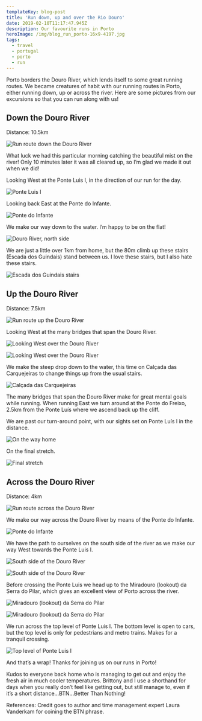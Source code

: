 ```yaml
---
templateKey: blog-post
title: 'Run down, up and over the Rio Douro'
date: 2019-02-10T11:17:47.945Z
description: Our favourite runs in Porto
heroImage: /img/blog_run_porto-16x9-4197.jpg
tags:
  - travel
  - portugal
  - porto
  - run
---
```

Porto borders the Douro River, which lends itself to some great running routes. We became creatures of habit with our running routes in Porto, either running down, up or across the river. Here are some pictures from our excursions so that you can run along with us!

## Down the Douro River

Distance: 10.5km

![Run route down the Douro River](/img/down_the_douro.png "Run route down the Douro River")

What luck we had this particular morning catching the beautiful mist on the river! Only 10 minutes later it was all cleared up, so I’m glad we made it out when we did!

Looking West at the Ponte Luis I, in the direction of our run for the day. 

![Ponte Luis I](/img/blog_run_porto-16x9-4660.jpg "Ponte Luis I")

Looking back East at the Ponte do Infante. 

![Ponte do Infante](/img/blog_run_porto-16x9-4662.jpg "Ponte do Infante")

We make our way down to the water. I’m happy to be on the flat!

![Douro River, north side](/img/blog_run_porto-16x9-4218.jpg "Douro River, north side")

We are just a little over 1km from home, but the 80m climb up these stairs (Escada dos Guindais) stand between us. I love these stairs, but I also hate these stairs.

![Escada dos Guindais stairs](/img/blog_run_porto-5x7-4666.jpg "Escada dos Guindais stairs")

## Up the Douro River

Distance: 7.5km

![Run route up the Douro River](/img/up_the_douro.png "Run route up the Douro River")

Looking West at the many bridges that span the Douro River. 

![Looking West over the Douro River](/img/blog_run_porto-16x9-4271.jpg "Looking West over the Douro River")

![Looking West over the Douro River](/img/blog_run_porto-16x9-4613.jpg "Looking West over the Douro River")

We make the steep drop down to the water, this time on Calçada das Carquejeiras to change things up from the usual stairs.

![Calçada das Carquejeiras](/img/blog_run_porto-16x9-4624.jpg "Calçada das Carquejeiras")

The many bridges that span the Douro River make for great mental goals while running. When running East we turn around at the Ponte do Freixo, 2.5km from the Ponte Luís where we ascend back up the cliff. 

We are past our turn-around point, with our sights set on Ponte Luís I in the distance.

![On the way home](/img/blog_run_porto-16x9-4628.jpg "On the way home")

On the final stretch.

![Final stretch](/img/blog_run_porto-16x9-4630.jpg "Final stretch")

## Across the Douro River

Distance: 4km

![Run route across the Douro River](/img/across_the_douro.png "Run route across the Douro River")

We make our way across the Douro River by means of the Ponte do Infante. 

![Ponte do Infante](/img/blog_run_porto-16x9-4293.jpg "Ponte do Infante")

We have the path to ourselves on the south side of the river as we make our way West towards the Ponte Luis I. 

![South side of the Douro River](/img/blog_run_porto-16x9-4878.jpg "South side of the Douro River")

![South side of the Douro River](/img/blog_run_porto-16x9-4740.jpg "South side of the Douro River")

Before crossing the Ponte Luis we head up to the Miradouro (lookout) da Serra do Pilar, which gives an excellent view of Porto across the river.  

![ Miradouro (lookout) da Serra do Pilar](/img/blog_run_porto-16x9-4752.jpg " Miradouro (lookout) da Serra do Pilar")

![ Miradouro (lookout) da Serra do Pilar](/img/blog_run_porto-16x9-4749.jpg " Miradouro (lookout) da Serra do Pilar")

We run across the top level of Ponte Luis I. The bottom level is open to cars, but the top level is only for pedestrians and metro trains. Makes for a tranquil crossing.

![Top level of Ponte Luis I](/img/blog_run_porto-16x9-4913.jpg "Top level of Ponte Luis I")

And that’s a wrap! Thanks for joining us on our runs in Porto!

Kudos to everyone back home who is managing to get out and enjoy the fresh air in much cooler temperatures. Brittony and I use a shorthand for days when you really don’t feel like getting out, but still manage to, even if it’s a short distance...BTN...Better Than Nothing! 

References: Credit goes to author and time management expert Laura Vanderkam for coining the BTN phrase.
